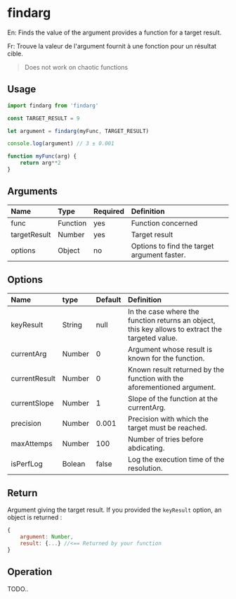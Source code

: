 # findarg

En: Finds the value of the argument provides a function for a target result.

Fr: Trouve la valeur de l'argument fournit à une fonction pour un résultat cible.

> Does not work on chaotic functions

## Usage

```js
import findarg from 'findarg'

const TARGET_RESULT = 9

let argument = findarg(myFunc, TARGET_RESULT)

console.log(argument) // 3 ± 0.001

function myFunc(arg) {
    return arg**2
}

```

## Arguments

| Name         | Type     | Required | Definition                                  |
| :----------- | :------- | :------- | :------------------------------------------ |
| func         | Function | yes      | Function concerned                          |
| targetResult | Number   | yes      | Target result                               |
| options      | Object   | no       | Options to find the target argument faster. |

## Options

| Name          | type   | Default | Definition                                                                                       |
| :------------ | :----- | :------ | :----------------------------------------------------------------------------------------------- |
| keyResult     | String | null    | In the case where the function returns an object, this key allows to extract the targeted value. |
| currentArg    | Number | 0       | Argument whose result is known for the function.                                                 |
| currentResult | Number | 0       | Known result returned by the function with the aforementioned argument.                          |
| currentSlope  | Number | 1       | Slope of the function at the currentArg.                                                         |
| precision     | Number | 0.001   | Precision with which the target must be reached.                                                 |
| maxAttemps    | Number | 100     | Number of tries before abdicating.                                                               |
| isPerfLog     | Bolean | false   | Log the execution time of the resolution.                                                        |

## Return

Argument giving the target result.
If you provided the `keyResult` option, an object is returned :

```js
{
    argument: Number,
    result: {...} //<== Returned by your function
}
```

## Operation

TODO..
